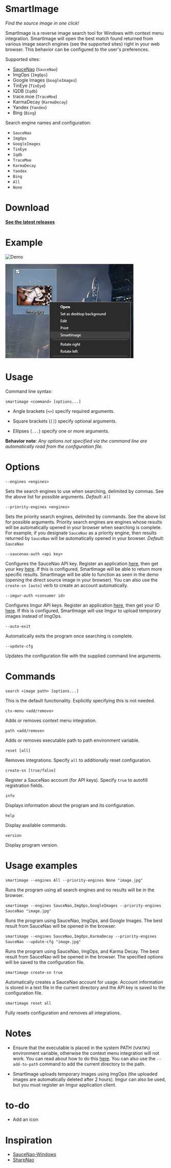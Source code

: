 # SmartImage

*Find the source image in one click!*

SmartImage is a reverse image search tool for Windows with context menu integration. SmartImage will open the best match found returned from various image search engines (see the supported sites) right in your web browser. This behavior can be configured to the user's preferences.

Supported sites:

- [SauceNao](https://saucenao.com/) (`SauceNao`)
- ImgOps (`ImgOps`)
- Google Images (`GoogleImages`)
- TinEye (`TinEye`)
- IQDB (`Iqdb`)
- trace.moe (`TraceMoe`)
- KarmaDecay (`KarmaDecay`)
- Yandex (`Yandex`)
- Bing (`Bing`)

Search engine names and configuration:

- `SauceNao`
- `ImgOps`
- `GoogleImages`
- `TinEye`
- `Iqdb`
- `TraceMoe`
- `KarmaDecay`
- `Yandex`
- `Bing`
- `All`
- `None`

# Download

**[See the latest releases](https://github.com/Decimation/SmartImage/releases)**

# Example

![Demo](https://github.com/Decimation/SmartImage/raw/master/Demo.gif)

![Context menu image](https://github.com/Decimation/SmartImage/blob/master/Context%20menu%20integration.png)


# Usage

Command line syntax:

`smartimage <command> [options...]`

- Angle brackets (`<>`) specify required arguments.

- Square brackets (`[]`) specify optional arguments. 

- Ellipses (`...`) specify one or more arguments.

**Behavior note**: *Any options not specified via the command line are automatically read from the configuration file.*

# Options

`--engines <engines>`

Sets the search engines to use when searching, delimited by commas. See the above list for possible arguments. 
*Default: `All`*

`--priority-engines <engines>`

Sets the priority search engines, delimited by commands. See the above list for possible arguments. Priority search engines are engines whose results will be automatically opened in your browser when searching is complete. For example, if you designate `SauceNao` as a priority engine, then results returned by
`SauceNao` will be automatically opened in your browser. *Default: `SauceNao`*

`--saucenao-auth <api key>`

Configures the SauceNao API key. Register an application [here](https://saucenao.com/user.php), then get your key [here](https://saucenao.com/user.php?page=search-api). If this is configured, SmartImage will be able to return more specific results. SmartImage will be able to function as seen in the demo (opening the direct source image in your browser). You can also use the
`create-sn [auto]` verb to create an account automatically. 

`--imgur-auth <consumer id>`

Configures Imgur API keys. Register an application [here](https://api.imgur.com/oauth2/addclient), then get your ID [here](https://imgur.com/account/settings/apps). If this is configured, SmartImage will use Imgur to upload temporary images instead of ImgOps.

`--auto-exit`

Automatically exits the program once searching is complete.

`--update-cfg`

Updates the configuration file with the supplied command line arguments.



# Commands

`search <image path> [options...]`

This is the default functionality. Explicitly specifying this is not needed.

`ctx-menu <add/remove>`

Adds or removes context menu integration.

`path <add/remove>`

Adds or removes executable path to path environment variable.

`reset [all]`

Removes integrations. Specify `all` to additionally reset configuration.

`create-sn [true/false]`

Register a SauceNao account (for API keys). Specify `true` to autofill registration fields.

`info`

Displays information about the program and its configuration.

`help`

Display available commands.

`version`

Display program version.

# Usage examples

`smartimage --engines All --priority-engines None "image.jpg"`

Runs the program using all search engines and no results will be in the browser.

`smartimage --engines SauceNao,ImgOps,GoogleImages --priority-engines SauceNao "image.jpg"`

Runs the program using SauceNao, ImgOps, and Google Images. The best result from SauceNao will be opened in the browser.

`smartimage --engines SauceNao,ImgOps,KarmaDecay --priority-engines SauceNao --update-cfg "image.jpg"`

Runs the program using SauceNao, ImgOps, and Karma Decay. The best result from SauceNao will be opened in the browser.
The specified options will be saved to the configuration file.

`smartimage create-sn true`

Automatically creates a SauceNao account for usage. Account information is stored in a text file in the current directory and the
API key is saved to the configuration file.

`smartimage reset all`

Fully resets configuration and removes all integrations.

# Notes

- Ensure that the executable is placed in the system PATH (*`%PATH%`*) environment variable, otherwise the context menu integration will not work. You can read about how to do this [here](https://superuser.com/questions/949560/how-do-i-set-system-environment-variables-in-windows-10). You can also use the `--add-to-path` command to add the current directory to the path.

- SmartImage uploads temporary images using ImgOps (the uploaded images are automatically deleted after 2 hours). Imgur can also be used, but you must register an Imgur application client.

# to-do

- Add an icon

# Inspiration

- [SauceNao-Windows](https://github.com/RoxasShadow/SauceNao-Windows)
- [SharpNao](https://github.com/Lazrius/SharpNao)
